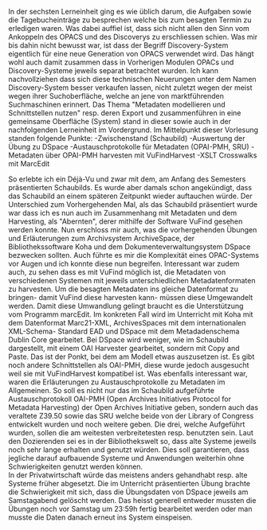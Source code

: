 In der sechsten Lerneinheit ging es wie üblich darum, die Aufgaben sowie die Tagebucheinträge zu besprechen welche bis zum besagten Termin zu erledigen waren. Was dabei auffiel ist, dass sich nicht allen den Sinn vom Ankoppeln des OPACS und des Discoverys zu erschliessen schien. 
Was mir bis dahin nicht bewusst war, ist dass der Begriff Discovery-System eigentlich für eine neue Generation von OPACS verwendet wird. Das hängt wohl auch damit zusammen dass in Vorherigen Modulen OPACs und Discovery-Systeme jeweils separat betrachtet wurden. Ich kann nachvollziehen dass sich diese technischen Neuerungen unter dem Namen Discovery-System besser verkaufen lassen, nicht zuletzt wegen der meist wegen ihrer Suchoberfläche, welche an jene von marktführenden Suchmaschinen erinnert. 
Das Thema "Metadaten modellieren und Schnittstellen nutzen" resp. deren Export und zusammenführen in eine gemeinsame Oberfläche (System) stand in dieser sowie auch in der nachfolgenden Lerneinheit im Vordergrund. Im Mittelpunkt dieser Vorlesung standen folgende Punkte: 
-Zwischenstand (Schaubild) 
-Auswertung der Übung zu DSpace
-Austauschprotokolle für Metadaten (OPAI-PMH, SRU)
-Metadaten über OPAI-PMH harvesten mit VuFindHarvest
-XSLT Crosswalks mit MarcEdit

So erlebte ich ein Déjà-Vu und zwar mit dem, am Anfang des Semesters präsentierten Schaubilds. Es wurde aber damals schon angekündigt, dass das Schaubild an einem späteren Zeitpunkt wieder auftauchen würde. Der Unterschied zum Vorhergehenden Mal, als das Schaubild präsentiert wurde war dass ich es nun auch im Zusammenhang mit Metadaten und dem Harvesting, als "Abernten", derer mithilfe der Software VuFind gesehen werden konnte. Nun erschloss mir auch, was die vorhergehenden Übungen und Erläuterungen zum Archivsystem ArchiveSpace, der Bibliothekssoftware Koha und dem Dokumenteverwaltungsystem DSpace bezwecken sollten. Auch führte es mir die Komplexität eines OPAC-Systems vor Augen und ich konnte diese nun begreifen. 
Interessant war zudem auch, zu sehen dass es mit VuFind möglich ist, die Metadaten von verschiedenen Systemen mit jeweils unterschiedlichen Metadatenformaten zu harvesten. Um die besagten Metadaten ins gleiche Datenformat zu bringen- damit VuFind  diese harvesten kann- müssen diese Umgewandelt werden. Damit diese Umwandlung gelingt braucht es die Unterstützung vom Programm marcEdit. Im konkreten Fall wird im Unterricht mit Koha mit dem Datenformat Marc21-XML, ArchivesSpaces mit dem internationalen XML-Schema- Standard EAD und DSpace mit dem Metadadenschema Dublin Core gearbeitet. Bei DSpace wird weniger, wie im Schaubild dargestellt, mit einem OAI Harvester gearbeitet, sondern mit Copy and Paste. Das ist der Ponkt, bei dem am Modell etwas auszusetzen ist. 
Es gibt noch andere Schnittstellen als OAI-PMH, diese wurde jedoch ausgesucht weil sie mit VuFindHarvest kompatibel ist. 
Was ebenfalls interessant war, waren die Erläuterungen zu Austauschprotokolle zu Metadaten im Allgemeinen. So soll es nicht nur das im Schaubild aufgeführte Austauschprotokoll OAI-PMH (Open Archives Initiatives Protocol for Metadata Harvesting) der Open Archives Initiative geben, sondern auch das veraltete Z39.50 sowie das SRU welche beide von der Library of Congress entwickelt wurden und noch weitere geben. Die drei, welche Aufgeführt wurden, sollen die am weitesten verbreitetesten resp. benutzten sein. 
Laut den Dozierenden sei es in der Bibliothekswelt so, dass alte Systeme jeweils noch sehr lange erhalten und genutzt würden. Dies soll garantieren, dass jegliche darauf aufbauende Systeme und Anwendungen weiterhin ohne Schwierigkeiten genutzt werden können.  
In der Privatwirtschaft würde das meistens anders gehandhabt resp. alte Systeme früher abgesetzt. 
Die im Unterricht präsentierten Übung brachte die Schwierigkeit mit sich, dass die Übungsdaten von DSpace jeweils am Samstagabend gelöscht werden. Das heisst generell entweder mussten die Übungen noch vor Samstag um 23:59h fertig bearbeitet werden oder man musste die Daten danach erneut ins System einspeisen. 

